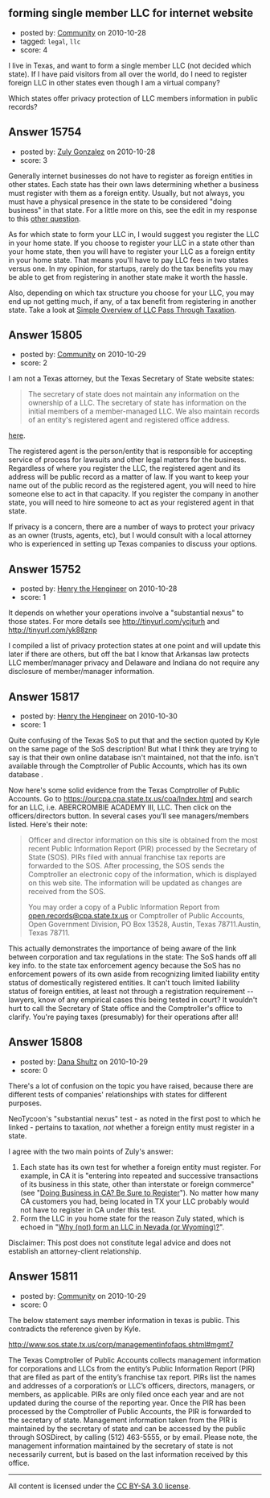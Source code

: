 ## forming single member LLC for internet website

- posted by: [Community](https://stackexchange.com/users/-1/-1-community) on 2010-10-28
- tagged: `legal`, `llc`
- score: 4

I live in Texas, and want to form a single member LLC (not decided which state).
If I have paid visitors from all over the world, do I need to register foreign LLC in other states even though I am a virtual company?

Which states offer privacy protection of LLC members information in public records? 


## Answer 15754

- posted by: [Zuly Gonzalez](https://stackexchange.com/users/-1/2692-zuly-gonzalez) on 2010-10-28
- score: 3

<p>Generally internet businesses do not have to register as foreign entities in other states. Each state has their own laws determining whether a business must register with them as a foreign entity. Usually, but not always, you must have a physical presence in the state to be considered "doing business" in that state. For a little more on this, see the edit in my response to this <a href="http://answers.onstartups.com/questions/13778/annoying-startup-tax-question-i-moved-company-didnt/13826#13826">other question</a>. </p>

<p>As for which state to form your LLC in, I would suggest you register the LLC in your home state. If you choose to register your LLC in a state other than your home state, then you will have to register your LLC as a foreign entity in your home state. That means you'll have to pay LLC fees in two states versus one. In my opinion, for startups, rarely do the tax benefits you may be able to get from registering in another state make it worth the hassle. </p>

<p>Also, depending on which tax structure you choose for your LLC, you may end up not getting much, if any, of a tax benefit from registering in another state. Take a look at <a href="http://answers.onstartups.com/questions/11109/simple-overview-of-llc-pass-through-taxation/11124#11124">Simple Overview of LLC Pass Through Taxation</a>. </p>



## Answer 15805

- posted by: [Community](https://stackexchange.com/users/-1/-1-community) on 2010-10-29
- score: 2

<p>I am not a Texas attorney, but the Texas Secretary of State website states: </p>

<blockquote>
  <p>The secretary of state does not
  maintain any information on the
  ownership of a LLC. The secretary of
  state has information on the initial
  members of a member-managed LLC. We
  also maintain records of an entity's
  registered agent and registered office
  address.</p>
</blockquote>

<p><a href="http://www.sos.state.tx.us/corp/managementinfofaqs.shtml#mgmt7" rel="nofollow">here</a>.</p>

<p>The registered agent is the person/entity that is responsible for accepting service of process for lawsuits and other legal matters for the business. Regardless of where you register the LLC, the registered agent and its address will be public record as a matter of law. If you want to keep your name out of the public record as the registered agent, you will need to hire someone else to act in that capacity. If you register the company in another state, you will need to hire someone to act as your registered agent in that state.</p>

<p>If privacy is a concern, there are a number of ways to protect your privacy as an owner (trusts, agents, etc), but I would consult with a local attorney who is experienced in setting up Texas companies to discuss your options.</p>



## Answer 15752

- posted by: [Henry the Hengineer](https://stackexchange.com/users/-1/1692-henry-the-hengineer) on 2010-10-28
- score: 1

It depends on whether your operations involve a "substantial nexus" to those states. For more details see
http://tinyurl.com/ycjturh
and
http://tinyurl.com/yk88znp

I compiled a list of privacy protection states at one point and will update this later if there are others, but off the bat I know that Arkansas law protects LLC member/manager privacy and Delaware and Indiana do not require any disclosure of member/manager information.


## Answer 15817

- posted by: [Henry the Hengineer](https://stackexchange.com/users/-1/1692-henry-the-hengineer) on 2010-10-30
- score: 1

Quite confusing of the Texas SoS to put that and the section quoted by Kyle on the same page of the SoS description! But what I think they are trying to say is that their own online database isn't maintained, not that the info. isn't available through the Comptroller of Public Accounts, which has its own database .

Now here's some solid evidence from the Texas Comptroller of Public Accounts. Go to https://ourcpa.cpa.state.tx.us/coa/Index.html and search for an LLC, i.e. ABERCROMBIE ACADEMY III, LLC. Then click on the officers/directors button. In several cases you'll see managers/members listed. Here's their note:

> Officer and director information on
> this site is obtained from the most
> recent Public Information Report (PIR)
> processed by the Secretary of State
> (SOS). PIRs filed with annual
> franchise tax reports are forwarded to
> the SOS. After processing, the SOS
> sends the Comptroller an electronic
> copy of the information, which is
> displayed on this web site. The
> information will be updated as changes
> are received from the SOS.
> 
> You may order a copy of a Public
> Information Report from
> open.records@cpa.state.tx.us or
> Comptroller of Public Accounts, Open
> Government Division, PO Box 13528,
> Austin, Texas 78711.Austin, Texas 78711.

This actually demonstrates the importance of being aware of the link between corporation and tax regulations in the state: The SoS hands off all key info. to the state tax enforcement agency because the SoS has no enforcement powers of its own aside from recognizing limited liability entity status of domestically registered entities. It can't touch limited liability status of foreign entities, at least not through a registration requirement -- lawyers, know of any empirical cases this being tested in court? It wouldn't hurt to call the Secretary of State office and the Comptroller's office to clarify. You're paying taxes (presumably) for their operations after all!


## Answer 15808

- posted by: [Dana Shultz](https://stackexchange.com/users/-1/1841-dana-shultz) on 2010-10-29
- score: 0

<p>There's a lot of confusion on the topic you have raised, because there are different tests of companies' relationships with states for different purposes.</p>

<p>NeoTycoon's "substantial nexus" test - as noted in the first post to which he linked - pertains to taxation, <em>not</em> whether a foreign entity must register in a state.</p>

<p>I agree with the two main points of Zuly's answer:</p>

<ol>
<li>Each state has its own test for whether a foreign entity must register. For example, in CA it is "entering into repeated and successive transactions of its business in this state, other than interstate or foreign commerce" (see "<a href="http://dana.sh/aQUtLS" rel="nofollow">Doing Business in CA? Be Sure to Register</a>"). No matter how many CA customers you had, being located in TX your LLC probably would not have to register in CA under this test.</li>
<li>Form the LLC in you home state for the reason Zuly stated, which is echoed in "<a href="http://dana.sh/a06pUQ" rel="nofollow">Why (not) form an LLC in Nevada (or Wyoming)?</a>".</li>
</ol>

<p>Disclaimer: This post does not constitute legal advice and does not establish an attorney-client relationship.</p>



## Answer 15811

- posted by: [Community](https://stackexchange.com/users/-1/-1-community) on 2010-10-29
- score: 0

The below statement says member information in texas is public.
This contradicts the reference given by Kyle.

http://www.sos.state.tx.us/corp/managementinfofaqs.shtml#mgmt7

The Texas Comptroller of Public Accounts collects management information for corporations and LLCs from the entity’s Public Information Report (PIR) that are filed as part of the entity’s franchise tax report. PIRs list the names and addresses of a corporation’s or LLC’s officers, directors, managers, or members, as applicable. PIRs are only filed once each year and are not updated during the course of the reporting year. Once the PIR has been processed by the Comptroller of Public Accounts, the PIR is forwarded to the secretary of state. Management information taken from the PIR is maintained by the secretary of state and can be accessed by the public through SOSDirect, by calling (512) 463-5555, or by email. Please note, the management information maintained by the secretary of state is not necessarily current, but is based on the last information received by this office.



---

All content is licensed under the [CC BY-SA 3.0 license](https://creativecommons.org/licenses/by-sa/3.0/).
